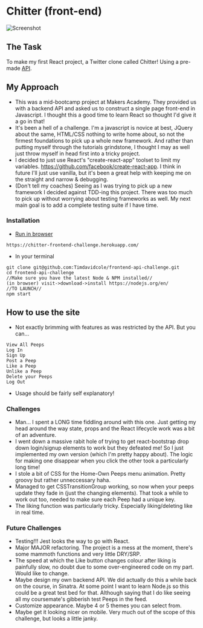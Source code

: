 
Chitter (front-end)
=================

![Screenshot](https://github.com/Timdavidcole/Chitter-frontend-api-challenge/blob/master/public/Chitter-Test.pngg)

## The Task

To make my first React project, a Twitter clone called Chitter! Using a pre-made [API](https://github.com/Timdavidcole/Chitter-frontend-api-challenge/blob/master/README.old.md).

## My Approach

- This was a mid-bootcamp project at Makers Academy.  They provided us with a backend API and asked us to construct a single page front-end in Javascript.  I thought this a good time to learn React so thought I'd give it a go in that!
- It's been a hell of a challenge.  I'm a javascript is novice at best, JQuery about the same, HTML/CSS nothing to write home about, so not the firmest foundations to pick up a whole new framework.  And rather than putting myself through the tutorials grindstone, I thought I may as well just throw myself in head first into a tricky project.
- I decided to just use React's "create-react-app" toolset to limit my variables.  https://github.com/facebook/create-react-app.  I think in future I'll just use vanilla, but it's been a great help with keeping me on the straight and narrow & debugging.
- (Don't tell my coaches) Seeing as I was trying to pick up a new framework I decided against TDD-ing this project.  There was too much to pick up without worrying about testing frameworks as well.  My next main goal is to add a complete testing suite if I have time.

### Installation

- [Run in browser](https://chitter-frontend-challenge.herokuapp.com/)

```
https://chitter-frontend-challenge.herokuapp.com/
```

- In your terminal
```
git clone git@github.com:Timdavidcole/frontend-api-challenge.git
cd frontend-api-challenge
//Make sure you have the latest Node & NPM installed//
(in browser) visit->download->install https://nodejs.org/en/
//TO LAUNCH//
npm start
```

## How to use the site

- Not exactly brimming with features as was restricted by the API. But you can...
```
View All Peeps
Log In
Sign Up
Post a Peep
Like a Peep
Unlike a Peep
Delete your Peeps
Log Out
```
- Usage should be fairly self explanatory!

### Challenges

- Man...  I spent a LONG time fiddling around with this one.  Just getting my head around the way state, props and the React lifecycle work was a bit of an adventure.
- I went down a massive rabit hole of trying to get react-bootstrap drop down login/signup elements to work but they defeated me!  So I just implemented my own version (which I'm pretty happy about).  The logic for making one disappear when you click the other took a particularly long time!
- I stole a bit of CSS for the Home-Own Peeps menu animation.  Pretty groovy but rather unneccessary haha.
- Managed to get CSSTransitionGroup working, so now when your peeps update they fade in (just the changing elements).  That took a while to work out too, needed to make sure each Peep had a unique key.
- The liking function was particularly tricky.  Especially liking/deleting like in real time.

### Future Challenges

- Testing!!!  Jest looks the way to go with React.
- Major MAJOR refactoring.  The project is a mess at the moment, there's some mammoth functions and very little DRY/SRP.
- The speed at which the Like button changes colour after liking is painfully slow, no doubt due to some over-engineered code on my part.  Would like to change.
- Maybe design my own backend API.  We did actually do this a while back on the course, in Sinatra. At some point I want to learn Node.js so this could be a great test bed for that.  Although saying that I do like seeing all my coursemate's gibberish test Peeps in the feed.
- Customize appearance.  Maybe 4 or 5 themes you can select from.
- Maybe get it looking nicer on mobile.  Very much out of the scope of this challenge, but looks a little janky.
